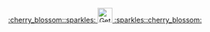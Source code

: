 <p align="center">
  <a href="https://www.mozilla.org/firefox/new/">
    :cherry_blossom::sparkles: <img alt="Get Firefox" src="https://amychurchwell.com/assets/img/firefox-button.gif" height="30"/> :sparkles::cherry_blossom:
  </a>
</p>
